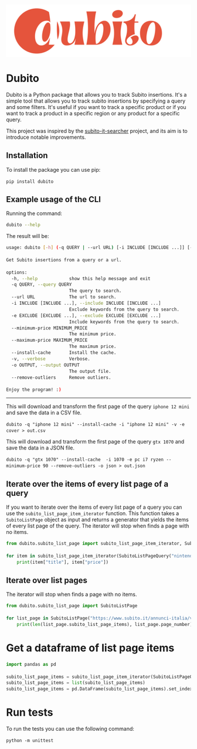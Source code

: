 ![Dubito Logo](assets/dubito_logo.png "Dubito")

# Dubito

Dubito is a Python package that allows you to track Subito insertions. It's a simple tool that allows you to track subito insertions by specifying a query and some filters. It's useful if you want to track a specific product or if you want to track a product in a specific region or any product for a specific query.

This project was inspired by the [subito-it-searcher](https://github.com/morrolinux/subito-it-searcher) project, and its aim is to introduce notable improvements.

## Installation

To install the package you can use pip:

`pip install dubito`

## Example usage of the CLI

Running the command:

```bash
dubito --help
```

The result will be:

```bash
usage: dubito [-h] (-q QUERY | --url URL) [-i INCLUDE [INCLUDE ...]] [-e EXCLUDE [EXCLUDE ...]] [--minimum-price MINIMUM_PRICE] [--maximum-price MAXIMUM_PRICE] [--install-cache] [-v] [-o OUTPUT] [--remove-outliers]

Get Subito insertions from a query or a url.

options:
  -h, --help            show this help message and exit
  -q QUERY, --query QUERY
                        The query to search.
  --url URL             The url to search.
  -i INCLUDE [INCLUDE ...], --include INCLUDE [INCLUDE ...]
                        Exclude keywords from the query to search.
  -e EXCLUDE [EXCLUDE ...], --exclude EXCLUDE [EXCLUDE ...]
                        Include keywords from the query to search.
  --minimum-price MINIMUM_PRICE
                        The minimum price.
  --maximum-price MAXIMUM_PRICE
                        The maximum price.
  --install-cache       Install the cache.
  -v, --verbose         Verbose.
  -o OUTPUT, --output OUTPUT
                        The output file.
  --remove-outliers     Remove outliers.

Enjoy the program! :)
```

---

This will download and transform the first page of the query `iphone 12 mini` and save the data in a CSV file.

`dubito -q "iphone 12 mini" --install-cache -i "iphone 12 mini" -v -e cover > out.csv`

This will download and transform the first page of the query `gtx 1070` and save the data in a JSON file.

`dubito -q "gtx 1070" --install-cache  -i 1070 -e pc i7 ryzen --minimum-price 90 --remove-outliers -o json > out.json`

## Iterate over the items of every list page of a query

If you want to iterate over the items of every list page of a query you can use the `subito_list_page_item_iterator` function. This function takes a `SubitoListPage` object as input and returns a generator that yields the items of every list page of the query. The iterator will stop when finds a page with no items.

```python
from dubito.subito_list_page import subito_list_page_item_iterator, SubitoListPageQuery

for item in subito_list_page_item_iterator(SubitoListPageQuery("nintendo switch")):
    print(item["title"], item["price"])
```

## Iterate over list pages

The iterator will stop when finds a page with no items.

```python
from dubito.subito_list_page import SubitoListPage

for list_page in SubitoListPage("https://www.subito.it/annunci-italia/vendita/usato/?q=nintendo%20switch").extract():
    print(len(list_page.subito_list_page_items), list_page.page_number)
```

# Get a dataframe of list page items

```python
import pandas as pd

subito_list_page_items = subito_list_page_item_iterator(SubitoListPageQuery(query))
subito_list_page_items = list(subito_list_page_items)
subito_list_page_items = pd.DataFrame(subito_list_page_items).set_index("identifier")
```


# Run tests

To run the tests you can use the following command:

`python -m unittest`